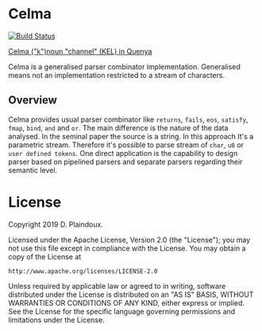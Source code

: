# Celma 

[![Build Status](https://travis-ci.org/d-plaindoux/celma.svg?branch=master)](https://travis-ci.org/d-plaindoux/celma)

[Celma ("k")noun "channel" (KEL) in Quenya](https://www.elfdict.com/w/kelma)

Celma is a generalised parser combinator implementation. Generalised means not an implementation 
restricted to a stream of characters.

## Overview

Celma provides usual parser combinator like `returns`, `fails`, `eos`, `satisfy`, `fmap`,
`bind`, `and` and `or`. The main difference is the nature of the data analysed. In the 
seminal paper the source is a string. In this approach It's a parametric stream. Therefore
it's possible to parse stream of `char`, `u8` or `user defined tokens`. One direct application
is the capability to design parser based on pipelined parsers and separate parsers regarding
their semantic level.        

# License

Copyright 2019 D. Plaindoux.

Licensed under the Apache License, Version 2.0 (the "License");
you may not use this file except in compliance with the License.
You may obtain a copy of the License at

    http://www.apache.org/licenses/LICENSE-2.0

Unless required by applicable law or agreed to in writing, software
distributed under the License is distributed on an "AS IS" BASIS,
WITHOUT WARRANTIES OR CONDITIONS OF ANY KIND, either express or implied.
See the License for the specific language governing permissions and
limitations under the License.
